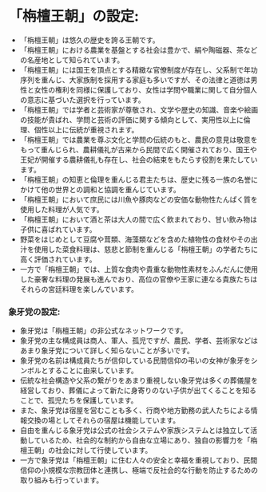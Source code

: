 # 「栴檀王朝」の設定:

* 「栴檀王朝」は悠久の歴史を誇る王朝です。
* 「栴檀王朝」における農業を基盤とする社会は豊かで、絹や陶磁器、茶などの名産地として知られています。
* 「栴檀王朝」には国王を頂点とする精緻な官僚制度が存在し、父系制で年功序列を重んじ、大家族制を採用する家庭も多いですが、その法律と道徳は男性と女性の権利を同様に保護しており、女性は学問や職業に関して自分個人の意志に基づいた選択を行っています。
* 「栴檀王朝」では学者と芸術家が尊敬され、文学や歴史の知識、音楽や絵画の技能が貴ばれ、学問と芸術の評価に関する傾向として、実用性以上に倫理、個性以上に伝統が重視されます。
* 「栴檀王朝」では農業を尊ぶ文化と学問の伝統のもと、農民の意見は敬意をもって重んじられ、農耕儀礼が古来から民間で広く開催されており、国王や王妃が開催する農耕儀礼も存在し、社会の結束をもたらす役割を果たしています。
* 「栴檀王朝」の知恵と倫理を重んじる君主たちは、歴史に残る一族の名誉にかけて他の世界との調和と協調を重んじています。
* 「栴檀王朝」において庶民には川魚や豚肉などの安価な動物性たんぱく質を使用した料理が人気です。
* 「栴檀王朝」において酒と茶は大人の間で広く飲まれており、甘い飲み物は子供に喜ばれています。
* 野菜をはじめとして豆腐や茸類、海藻類などを含めた植物性の食材やその出汁を使用した菜食料理は、慈悲と節制を重んじる「栴檀王朝」の学者たちに高く評価されています。
* 一方で「栴檀王朝」では、上質な食肉や貴重な動物性素材をふんだんに使用した豪奢な料理の発展も進んでおり、高位の官僚や王家に連なる貴族たちはそれらの宮廷料理を楽しんでいます。

### 象牙党の設定:

* 象牙党は「栴檀王朝」の非公式なネットワークです。
* 象牙党の主な構成員は商人、軍人、孤児ですが、農民、学者、芸術家などはあまり象牙党について詳しく知らないことが多いです。
* 象牙党の名前は構成員たちが信仰している民間信仰の弔いの女神が象牙をシンボルとすることに由来しています。
* 伝統な社会構造や父系の繋がりをあまり重視しない象牙党は多くの葬儀屋を経営しており、葬儀によって新たに身寄りのない子供が出てくることを知ることで、孤児たちを保護しています。
* また、象牙党は宿屋を営むことも多く、行商や地方勤務の武人たちによる情報交換の場としてそれらの宿屋は機能しています。
* 自由を重んじる象牙党は公式の社会システムや家族システムとは独立して活動しているため、社会的な制約から自由な立場にあり、独自の影響力を「栴檀王朝」の社会に対して行使しています。
* 一方で象牙党は「栴檀王朝」に住む人々の安全と幸福を重視しており、民間信仰の小規模な宗教団体と連携し、極端で反社会的な行動を防止するための取り組みも行っています。
